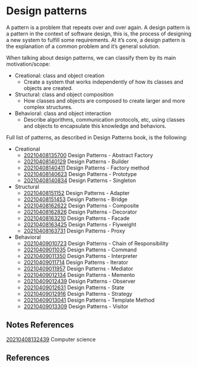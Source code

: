---
---
# Design patterns

A pattern is a problem that repeats over and over again. A design
pattern is a pattern in the context of software design, this is, the
process of designing a new system to fulfill some requirements. At it’s
core, a design pattern is the explanation of a common problem and it’s
general solution.

When talking about design patterns, we can classify them by its main
motivation/scope:

-   Creational: class and object creation
    -   Create a system that works independently of how its classes and
        objects are created.
-   Structural: class and object composition
    -   How classes and objects are composed to create larger and more
        complex structures.
-   Behavioral: class and object interaction
    -   Describe algorithms, communication protocols, etc, using classes
        and objects to encapsulate this knowledge and behaviors.

Full list of patterns, as described in Design Patterns book, is the
following:

-   Creational
    -   [20210408135700](/notes/20210408135700) Design Patterns - Abstract Factory
    -   [20210408140129](/notes/20210408140129) Design Patterns - Builder
    -   [20210408140411](/notes/20210408140411) Design Patterns - Factory method
    -   [20210408140623](/notes/20210408140623) Design Patterns - Prototype
    -   [20210408140834](/notes/20210408140834) Design Patterns - Singleton
-   Structural
    -   [20210408151152](/notes/20210408151152) Design Patterns - Adapter
    -   [20210408151453](/notes/20210408151453) Design Patterns - Bridge
    -   [20210408162622](/notes/20210408162622) Design Patterns - Composite
    -   [20210408162826](/notes/20210408162826) Design Patterns - Decorator
    -   [20210408163210](/notes/20210408163210) Design Patterns - Facade
    -   [20210408163425](/notes/20210408163425) Design Patterns - Flyweight
    -   [20210408163731](/notes/20210408163731) Design Patterns - Proxy
-   Behavioral
    -   [20210409010723](/notes/20210409010723) Design Patterns - Chain of Responsibility
    -   [20210409011035](/notes/20210409011035) Design Patterns - Command
    -   [20210409011350](/notes/20210409011350) Design Patterns - Interpreter
    -   [20210409011714](/notes/20210409011714) Design Patterns - Iterator
    -   [20210409011957](/notes/20210409011957) Design Patterns - Mediator
    -   [20210409012134](/notes/20210409012134) Design Patterns - Memento
    -   [20210409012439](/notes/20210409012439) Design Patterns - Observer
    -   [20210409012631](/notes/20210409012631) Design Patterns - State
    -   [20210409012916](/notes/20210409012916) Design Patterns - Strategy
    -   [20210409013041](/notes/20210409013041) Design Patterns - Template Method
    -   [20210409013309](/notes/20210409013309) Design Patterns - Visitor

## Notes References

[20210408132439](/notes/20210408132439) Computer science

## References
